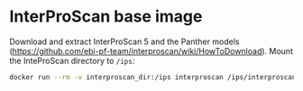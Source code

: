 # InterProScan base image

Download and extract InterProScan 5 and the Panther models (https://github.com/ebi-pf-team/interproscan/wiki/HowToDownload). 
Mount the InteProScan directory to `/ips`:

```sh
docker run --rm -v interproscan_dir:/ips interproscan /ips/interproscan.sh
```